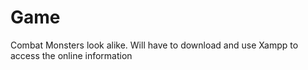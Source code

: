 # Game
Combat Monsters look alike.
Will have to download and use Xampp to access the online information
